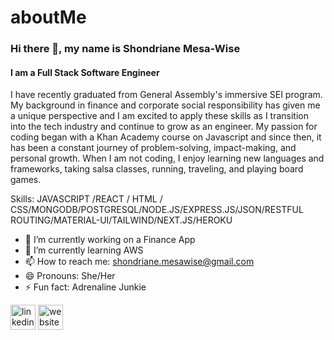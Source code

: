 # aboutMe

### Hi there 👋, my name is Shondriane Mesa-Wise
#### I am a Full Stack Software Engineer


I have recently graduated from General Assembly's immersive SEI program. My background in finance and corporate social responsibility has given me a unique perspective and I am excited to apply these skills as I transition into the tech industry and continue to grow as an engineer. My passion for coding began with a Khan Academy course on Javascript and  since then, it has been a constant journey of problem-solving, impact-making, and personal growth. When I am not coding, I enjoy learning new languages and frameworks, taking salsa classes, running, traveling, and playing board games.

Skills: JAVASCRIPT /REACT / HTML / CSS/MONGODB/POSTGRESQL/NODE.JS/EXPRESS.JS/JSON/RESTFUL ROUTING/MATERIAL-UI/TAILWIND/NEXT.JS/HEROKU

- 🔭 I’m currently working on a Finance App 
- 🌱 I’m currently learning AWS 
- 📫 How to reach me: shondriane.mesawise@gmail.com 
- 😄 Pronouns: She/Her 
- ⚡ Fun fact: Adrenaline Junkie 


[<img src='https://cdn.jsdelivr.net/npm/simple-icons@3.0.1/icons/linkedin.svg' alt='linkedin' height='40'>](https://www.linkedin.com/in/shondriane-mesa-wise/)  [<img src='https://cdn.jsdelivr.net/npm/simple-icons@3.0.1/icons/icloud.svg' alt='website' height='40'>](https://shondriane.herokuapp.com)  

  





